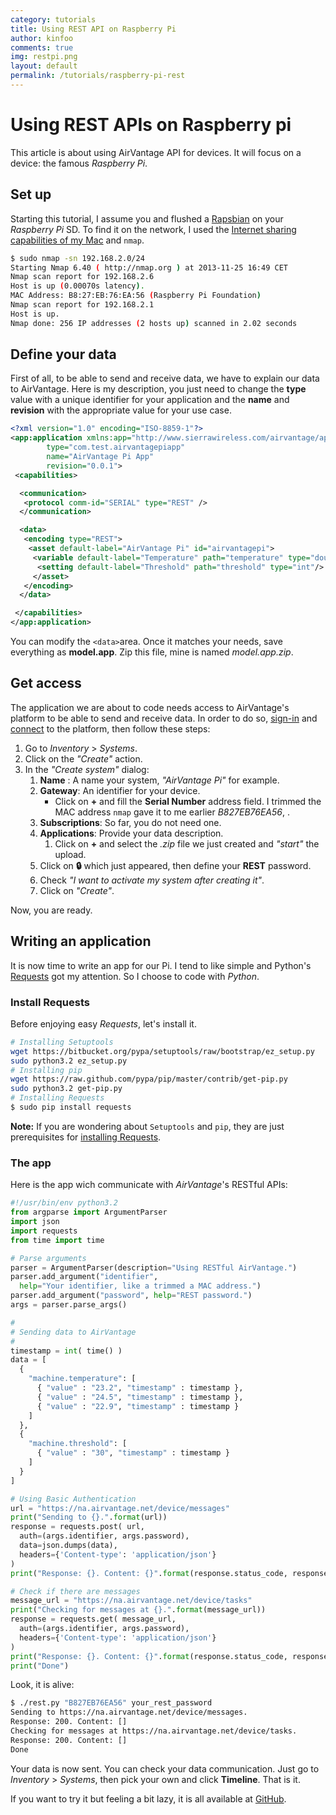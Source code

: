 ```yaml
---
category: tutorials
title: Using REST API on Raspberry Pi
author: kinfoo
comments: true
img: restpi.png
layout: default
permalink: /tutorials/raspberry-pi-rest
---
```


# Using REST APIs on Raspberry pi

This article is about using AirVantage API for devices. It will focus on a device: the famous _Raspberry Pi_.

## Set up

Starting this tutorial, I assume you and flushed a [Rapsbian](http://www.raspberrypi.org/downloads) on your _Raspberry Pi_ SD. To find it on the network, I used the [Internet sharing capabilities of my Mac](http://bringebaerpai.wordpress.com/2013/05/14/raspberry-pi-ethernet-connection/) and `nmap`.

~~~sh
$ sudo nmap -sn 192.168.2.0/24
Starting Nmap 6.40 ( http://nmap.org ) at 2013-11-25 16:49 CET
Nmap scan report for 192.168.2.6
Host is up (0.00070s latency).
MAC Address: B8:27:EB:76:EA:56 (Raspberry Pi Foundation)
Nmap scan report for 192.168.2.1
Host is up.
Nmap done: 256 IP addresses (2 hosts up) scanned in 2.02 seconds
~~~

## Define your data

First of all, to be able to send and receive data, we have to explain our data to AirVantage. Here is my description, you just need to change the __type__ value with a unique identifier for your application and the __name__ and __revision__ with the appropriate value for your use case.

~~~xml
<?xml version="1.0" encoding="ISO-8859-1"?>
<app:application xmlns:app="http://www.sierrawireless.com/airvantage/application/1.0" 
        type="com.test.airvantagepiapp" 
        name="AirVantage Pi App"
        revision="0.0.1">
 <capabilities>

  <communication>
   <protocol comm-id="SERIAL" type="REST" />
  </communication>

  <data>
   <encoding type="REST">
    <asset default-label="AirVantage Pi" id="airvantagepi">
     <variable default-label="Temperature" path="temperature" type="double"/>
      <setting default-label="Threshold" path="threshold" type="int"/>
     </asset>
   </encoding>
  </data>

 </capabilities>
</app:application>
~~~

You can modify the `<data>`area. Once it matches your needs, save everything as __model.app__. Zip this file, mine is named _model.app.zip_.

## Get access

The application we are about to code needs access to AirVantage's platform to be able to send and receive data. In order to do so, [sign-in](https://signup.airvantage.net/public/avep/) and [connect](https://na.airvantage.net/login) to the platform, then follow these steps:

1. Go to _Inventory_ > _Systems_.
1. Click on the _"Create"_ action.
1. In the _"Create system"_ dialog:
    1. __Name__ : A name your system, _"AirVantage Pi"_ for example.
    1. __Gateway__: An identifier for your device.
        * Click on __+__ and fill the __Serial Number__ address field. I trimmed the MAC address `nmap` gave it to me earlier _B827EB76EA56_, .
    1. __Subscriptions__: So far, you do not need one.
    1. __Applications__: Provide your data description.
        1. Click on __+__ and select the _.zip_ file we just created and _"start"_ the upload.
    1. Click on __&#128274;__ which just appeared, then define your __REST__ password.
    1. Check _"I want to activate my system after creating it"_.
    1. Click on _"Create"_.

Now, you are ready.

## Writing an application

It is now time to write an app for our Pi. I tend to like simple and Python's [Requests](http://www.python-requests.org/en/latest/) got my attention. So I choose to code with _Python_.

### Install Requests

Before enjoying easy _Requests_, let's install it.

~~~sh
# Installing Setuptools
wget https://bitbucket.org/pypa/setuptools/raw/bootstrap/ez_setup.py
sudo python3.2 ez_setup.py
# Installing pip
wget https://raw.github.com/pypa/pip/master/contrib/get-pip.py
sudo python3.2 get-pip.py
# Installing Requests
$ sudo pip install requests
~~~

__Note:__ If you are wondering about `Setuptools` and `pip`, they are just prerequisites for [installing Requests](http://www.python-requests.org/en/latest/user/install/#install).

### The app

Here is the app wich communicate with _AirVantage_'s RESTful APIs:

~~~python
#!/usr/bin/env python3.2
from argparse import ArgumentParser
import json
import requests
from time import time

# Parse arguments
parser = ArgumentParser(description="Using RESTful AirVantage.")
parser.add_argument("identifier",
  help="Your identifier, like a trimmed a MAC address.")
parser.add_argument("password", help="REST password.")
args = parser.parse_args()

#
# Sending data to AirVantage
#
timestamp = int( time() )
data = [
  {
    "machine.temperature": [
      { "value" : "23.2", "timestamp" : timestamp },
      { "value" : "24.5", "timestamp" : timestamp },
      { "value" : "22.9", "timestamp" : timestamp }
    ]
  },
  {
    "machine.threshold": [
      { "value" : "30", "timestamp" : timestamp }
    ]
  }
]

# Using Basic Authentication
url = "https://na.airvantage.net/device/messages"
print("Sending to {}.".format(url))
response = requests.post( url,
  auth=(args.identifier, args.password),
  data=json.dumps(data),
  headers={'Content-type': 'application/json'}
)
print("Response: {}. Content: {}".format(response.status_code, response.text))

# Check if there are messages
message_url = "https://na.airvantage.net/device/tasks"
print("Checking for messages at {}.".format(message_url))
response = requests.get( message_url,
  auth=(args.identifier, args.password),
  headers={'Content-type': 'application/json'}
)
print("Response: {}. Content: {}".format(response.status_code, response.text))
print("Done")
~~~

Look, it is alive:

~~~sh
$ ./rest.py "B827EB76EA56" your_rest_password
Sending to https://na.airvantage.net/device/messages.
Response: 200. Content: []
Checking for messages at https://na.airvantage.net/device/tasks.
Response: 200. Content: []
Done
~~~
Your data is now sent. You can check your data communication. Just go to _Inventory_ > _Systems_, then pick your own and click __Timeline__. That is it.

If you want to try it but feeling a bit lazy, it is all available at [GitHub](https://github.com/KINFOO/airvantage-rpi-rest).
